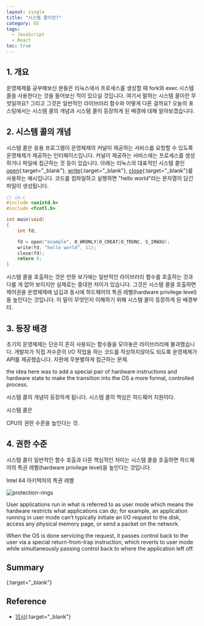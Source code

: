 ```yaml
---
layout: single
title: "시스템 콜이란?"
category: OS
tags:
  - JavaScript
  - React
toc: true
---
```


## 1. 개요

운영체제를 공부해보신 분들은 리눅스에서 프로세스를 생성할 때 fork와 exec 시스템 콜을 사용한다는 것을 들어보신 적이 있으실 것입니다. 여기서 말하는 시스템 콜이란 무엇일까요? 그리고 그것은 일반적인 라이브러리 함수와 어떻게 다른 걸까요? 오늘의 포스팅에서는 시스템 콜의 개념과 시스템 콜이 등장하게 된 배경에 대해 알아보겠습니다.

## 2. 시스템 콜의 개념

시스템 콜은 응용 프로그램이 운영체제의 커널이 제공하는 서비스를 요청할 수 있도록 운영체제가 제공하는 인터페이스입니다. 커널이 제공하는 서비스에는 프로세스를 생성하거나 파일에 접근하는 것 등이 있습니다. 아래는 리눅스의 대표적인 시스템 콜인 [open](https://man7.org/linux/man-pages/man2/open.2.html){:target="_blank"}, [write](https://man7.org/linux/man-pages/man2/write.2.html){:target="_blank"}, [close](https://man7.org/linux/man-pages/man2/close.2.html){:target="_blank"}를 사용하는 예시입니다. 코드를 컴파일하고 실행하면 "hello world"라는 문자열이 담긴 파일이 생성됩니다.

```c
// io.c
#include <unistd.h>
#include <fcntl.h>

int main(void)
{
    int fd;

    fd = open("example", O_WRONLY|O_CREAT|O_TRUNC, S_IRWXU);
    write(fd, "hello world", 11);
    close(fd);
    return 0;
}
```

시스템 콜을 호출하는 것은 언뜻 보기에는 일반적인 라이브러리 함수를 호출하는 것과 다를 게 없어 보이지만 실제로는 중대한 차이가 있습니다. 그것은 시스템 콜을 호출하면 제어권을 운영체제에 넘김과 동시에 하드웨어의 특권 레벨(hardware privilege level)을 높인다는 것입니다. 이 말이 무엇인지 이해하기 위해 시스템 콜이 등장하게 된 배경부터.

## 3. 등장 배경

초기의 운영체제는 단순히 흔히 사용되는 함수들을 모아놓은 라이브러리에 불과했습니다. 개발자가 직접 저수준의 I/O 작업을 하는 코드를 작성하지않아도 되도록 운영체제가 API를 제공했습니다. 자원에 무분별하게 접근하는 문제.

the idea here was to add a special pair of hardware instructions and hardware state to make the transition into the OS a more formal, controlled process.

시스템 콜의 개념이 등장하게 됩니다. 시스템 콜의 핵심은 하드웨어 지원이다.

시스템 콜은 

CPU의 권한 수준을 높인다는 것.

## 4. 권한 수준

시스템 콜이 일반적인 함수 호출과 다른 핵심적인 차이는 시스템 콜을 호출하면 하드웨어의 특권 레벨(hardware privilege level)을 높인다는 것입니다.

Intel 64 아키텍처의 특권 레벨

![protection-rings]({{site.url}}/images/2025-02-12-introduction-of-system-call/protection-rings.png)

User applications run in what is referred to as user mode which means the hardware restricts what applications can do; for example, an application running in user mode can’t
typically initiate an I/O request to the disk, access any physical memory page, or send a packet on the network.

When the OS is done servicing the request, it passes control back to the user via a special return-from-trap instruction,
which reverts to user mode while simultaneously passing control back to where the application left off.

## Summary

[](https://man7.org/linux/man-pages/dir_section_2.html){:target="_blank"}

## Reference

- [임시](https://man7.org/linux/man-pages/dir_section_2.html){:target="_blank"}
